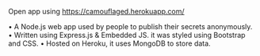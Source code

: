Open app using https://camouflaged.herokuapp.com/



• A Node.js web app used by people to publish
their secrets anonymously.
• Written using Express.js & Embedded JS. it was
styled using Bootstrap and CSS.
• Hosted on Heroku, it uses MongoDB to store
data.


